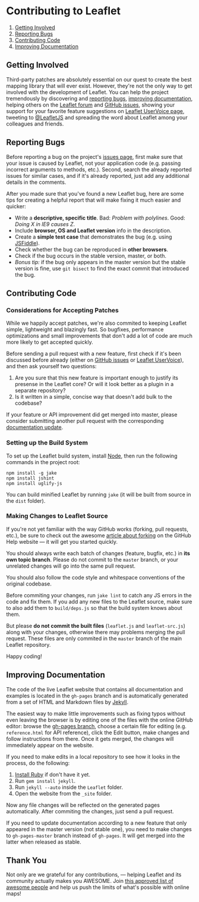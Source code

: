 Contributing to Leaflet
=======================

 1. [Getting Involved](#getting-involved)
 2. [Reporting Bugs](#reporting-bugs)
 3. [Contributing Code](#contributing-code)
 4. [Improving Documentation](#improving-documentation)

## Getting Involved

Third-party patches are absolutely essential on our quest to create the best mapping library that will ever exist. However, they're not the only way to get involved with the development of Leaflet. You can help the project tremendously by discovering and [reporting bugs](#reporting-bugs), [improving documentation](#improving-documentation), helping others on the [Leaflet forum](https://groups.google.com/forum/#!forum/leaflet-js) and [GitHub issues](https://github.com/CloudMade/Leaflet/issues), showing your support for your favorite feature suggestions on [Leaflet UserVoice page](http://leaflet.uservoice.com), tweeting to [@LeafletJS](http://twitter.com/LeafletJS) and spreading the word about Leaflet among your colleagues and friends.

## Reporting Bugs

Before reporting a bug on the project's [issues page](https://github.com/CloudMade/Leaflet/issues), first make sure that your issue is caused by Leaflet, not your application code (e.g. passing incorrect arguments to methods, etc.). Second, search the already reported issues for similar cases, and if it's already reported, just add any additional details in the comments.

After you made sure that you've found a new Leaflet bug, here are some tips for creating a helpful report that will make fixing it much easier and quicker:

 * Write a **descriptive, specific title**. Bad: *Problem with polylines*. Good: *Doing X in IE9 causes Z*.
 * Include **browser, OS and Leaflet version** info in the description.
 * Create a **simple test case** that demonstrates the bug (e.g. using [JSFiddle](http://jsfiddle.net/)).
 * Check whether the bug can be reproduced in **other browsers**.
 * Check if the bug occurs in the stable version, master, or both.
 * *Bonus tip:* if the bug only appears in the master version but the stable version is fine, use `git bisect` to find the exact commit that introduced the bug.

## Contributing Code

### Considerations for Accepting Patches

While we happily accept patches, we're also commited to keeping Leaflet simple, lightweight and blazingly fast. So bugfixes, performance optimizations and small improvements that don't add a lot of code are much more likely to get accepted quickly.

Before sending a pull request with a new feature, first check if it's been discussed before already (either on [GitHub issues](https://github.com/CloudMade/Leaflet/issues) or [Leaflet UserVoice](http://leaflet.uservoice.com/)), and then ask yourself two questions:

 1. Are you sure that this new feature is important enough to justify its presense in the Leaflet core? Or will it look better as a plugin in a separate repository?
 2. Is it written in a simple, concise way that doesn't add bulk to the codebase?

If your feature or API improvement did get merged into master, please consider submitting another pull request with the corresponding [documentation update](#improving-documentation).

### Setting up the Build System

To set up the Leaflet build system, install [Node](http://nodejs.org/), then run the following commands in the project root:

```
npm install -g jake
npm install jshint
npm install uglify-js
```

You can build minified Leaflet by running `jake` (it will be built from source in the `dist` folder).

### Making Changes to Leaflet Source

If you're not yet familiar with the way GitHub works (forking, pull requests, etc.), be sure to check out the awesome [article about forking](https://help.github.com/articles/fork-a-repo) on the GitHub Help website &mdash; it will get you started quickly.

You should always write each batch of changes (feature, bugfix, etc.) in **its own topic branch**. Please do not commit to the `master` branch, or your unrelated changes will go into the same pull request.

You should also follow the code style and whitespace conventions of the original codebase.

Before commiting your changes, run `jake lint` to catch any JS errors in the code and fix them. If you add any new files to the Leaflet source, make sure to also add them to `build/deps.js` so that the build system knows about them.

But please **do not commit the built files** (`leaflet.js` and `leaflet-src.js`) along with your changes, otherwise there may problems merging the pull request. These files are only commited in the `master` branch of the main Leaflet repository.

Happy coding!

## Improving Documentation

The code of the live Leaflet website that contains all documentation and examples is located in the `gh-pages` branch and is automatically generated from a set of HTML and Markdown files by [Jekyll](https://github.com/mojombo/jekyll).

The easiest way to make little improvements such as fixing typos without even leaving the browser is by editing one of the files with the online GitHub editor: browse the [gh-pages branch](https://github.com/CloudMade/Leaflet/tree/gh-pages), choose a certain file for editing (e.g. `reference.html` for API reference), click the Edit button, make changes and follow instructions from there. Once it gets merged, the changes will immediately appear on the website.

If you need to make edits in a local repository to see how it looks in the process, do the following:

 1. [Install Ruby](http://www.ruby-lang.org/en/) if don't have it yet.
 2. Run `gem install jekyll`.
 3. Run `jekyll --auto` inside the `Leaflet` folder.
 4. Open the website from the `_site` folder.

Now any file changes will be reflected on the generated pages automatically. After commiting the changes, just send a pull request.

If you need to update documentation according to a new feature that only appeared in the master version (not stable one), you need to make changes to `gh-pages-master` branch instead of `gh-pages`. It will get merged into the latter when released as stable.

## Thank You

Not only are we grateful for any contributions, &mdash; helping Leaflet and its community actually makes you AWESOME. Join [this approved list of awesome people](https://github.com/CloudMade/Leaflet/graphs/contributors) and help us push the limits of what's possible with online maps!
